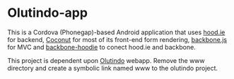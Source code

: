 # Olutindo-app

This is a Cordova (Phonegap)-based Android application that uses [hood.ie](http://Hood.ie) for backend,
[Coconut](http://chrisekelley.github.io/coconut/) for most of its front-end form rendering, [backbone.js](http://backbonejs.org) for MVC
and [backbone-hoodie](https://github.com/bbn/backbone-hoodie) to conect hood.ie and backbone.

This project is dependent upon [Olutindo](http://github.com/chrisekelley/olutindo) webapp. Remove the www directory and create
a symbolic link named www to the olutindo project.